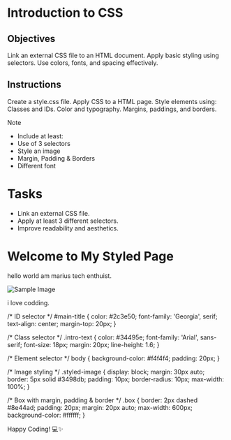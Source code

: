 # Introduction to CSS

## Objectives
Link an external CSS file to an HTML document.
Apply basic styling using selectors.
Use colors, fonts, and spacing effectively.

## Instructions

Create a style.css file.
Apply CSS to a HTML page.
Style elements using:
Classes and IDs.
Color and typography.
Margins, paddings, and borders.

>[!NOTE]
>  - Include at least:
>  - Use of 3 selectors
>  - Style an image
>  - Margin, Padding & Borders
>  - Different font

# Tasks
 - Link an external CSS file.
 - Apply at least 3 different selectors.
 - Improve readability and aesthetics.
<!DOCTYPE html>
<html lang="en">
<head>
  <meta charset="UTF-8" />
  <meta name="viewport" content="width=device-width, initial-scale=1.0" />
  <title>Styled Page</title>
  <link rel="stylesheet" href="style.css" />
</head>
<body>
  <h1 id="main-title">Welcome to My Styled Page</h1>
  <p class="intro-text">hello world am marius tech enthuist.</p>

  <img src="https://via.placeholder.com/300" alt="Sample Image" class="styled-image" />

  <div class="box">
    <p>i love codding.</p>
  </div>
</body>
</html>
/* ID selector */
#main-title {
  color: #2c3e50;
  font-family: 'Georgia', serif;
  text-align: center;
  margin-top: 20px;
}

/* Class selector */
.intro-text {
  color: #34495e;
  font-family: 'Arial', sans-serif;
  font-size: 18px;
  margin: 20px;
  line-height: 1.6;
}

/* Element selector */
body {
  background-color: #f4f4f4;
  padding: 20px;
}

/* Image styling */
.styled-image {
  display: block;
  margin: 30px auto;
  border: 5px solid #3498db;
  padding: 10px;
  border-radius: 10px;
  max-width: 100%;
}

/* Box with margin, padding & border */
.box {
  border: 2px dashed #8e44ad;
  padding: 20px;
  margin: 20px auto;
  max-width: 600px;
  background-color: #ffffff;
}


Happy Coding! 💻✨

